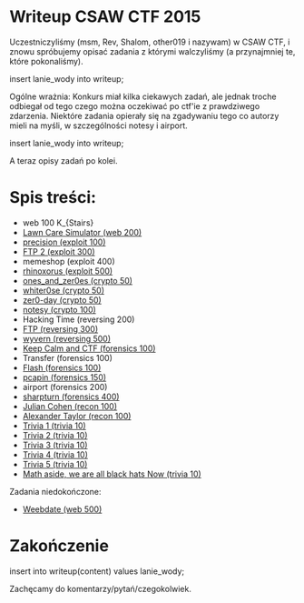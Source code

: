 # Writeup CSAW CTF 2015

Uczestniczyliśmy (msm, Rev, Shalom, other019 i nazywam) w CSAW CTF, i znowu spróbujemy opisać zadania z którymi walczyliśmy (a przynajmniej te, które pokonaliśmy).

insert lanie_wody into writeup;

Ogólne wrażnia:
Konkurs miał kilka ciekawych zadań, ale jednak troche odbiegał od tego czego można oczekiwać po ctf'ie z prawdziwego zdarzenia. Niektóre zadania opierały się na zgadywaniu tego co autorzy mieli na myśli, w szczególności notesy i airport.

insert lanie_wody into writeup;

A teraz opisy zadań po kolei.

# Spis treści:

* web 100 K_{Stairs}
* [Lawn Care Simulator (web 200)](web_200_lawn_care_simulator)
* [precision (exploit 100)](pwn_100_precision)
* [FTP 2 (exploit 300)](pwn_300_ftp2)
* memeshop (exploit 400)
* [rhinoxorus (exploit 500)](pwn_500_rhinoxorus)
* [ones_and_zer0es (crypto 50)](crypto_50_ones_and_zer0es)
* [whiter0se (crypto 50)](crypto_50_wh1ter0se)
* [zer0-day (crypto 50)](crypto_50_zer0_day)
* [notesy (crypto 100)](crypto_100_notesy)
* Hacking Time (reversing 200)
* [FTP (reversing 300)](re_300_ftp)
* [wyvern (reversing 500)](re_500_wyvern)
* [Keep Calm and CTF (forensics 100)](forensics_100_keep_calm_and_ctf)
* Transfer (forensics 100)
* [Flash (forensics 100)](forensics_100_flash)
* [pcapin (forensics 150)](forensics_150_pcapin)
* airport (forensics 200)
* [sharpturn (forensics 400)](forensics_400_sharpturn)
* [Julian Cohen (recon 100)](recon_100_julian_cohen)
* [Alexander Taylor (recon 100)](recon_100_alexander_taylor)
* [Trivia 1 (trivia 10)](trivia_trivia_1)
* [Trivia 2 (trivia 10)](trivia_trivia_2)
* [Trivia 3 (trivia 10)](trivia_trivia_3)
* [Trivia 4 (trivia 10)](trivia_trivia_4)
* [Trivia 5 (trivia 10)](trivia_trivia_5)
* [Math aside, we are all black hats Now (trivia 10)](trivia_10_black_hat)

Zadania niedokończone:

* [Weebdate (web 500)](web_500_weebdate)

# Zakończenie

insert into writeup(content) values lanie_wody;

Zachęcamy do komentarzy/pytań/czegokolwiek.
